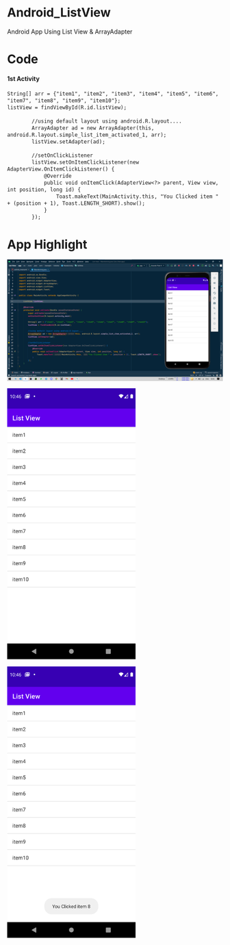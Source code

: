 # Android_ListView
Android App Using List View &amp; ArrayAdapter


# Code

#### 1st Activity 
```
String[] arr = {"item1", "item2", "item3", "item4", "item5", "item6", "item7", "item8", "item9", "item10"};
listView = findViewById(R.id.listView);

        //using default layout using android.R.layout....
        ArrayAdapter ad = new ArrayAdapter(this, android.R.layout.simple_list_item_activated_1, arr);
        listView.setAdapter(ad);

        //setOnClickListener
        listView.setOnItemClickListener(new AdapterView.OnItemClickListener() {
            @Override
            public void onItemClick(AdapterView<?> parent, View view, int position, long id) {
                Toast.makeText(MainActivity.this, "You Clicked item " + (position + 1), Toast.LENGTH_SHORT).show();
            }
        });
```

# App Highlight

<img src="app_images/List View Code.png" width="1000" /><br>

<img src="app_images/List View App1.png" width="300" /><br>

<img src="app_images/List View App2.png" width="300" /><br>
